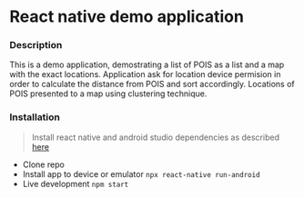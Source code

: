 # React native demo application

### Description

This is a demo application, demostrating a list of POIS as a list and a map with the exact locations.
Application ask for location device permision in order to calculate the distance from POIS and sort accordingly.
Locations of POIS presented to a map using clustering technique.

### Installation

> Install react native and android studio dependencies as described [here](https://reactnative.dev/docs/getting-started)

- Clone repo
- Install app to device or emulator `npx react-native run-android`
- Live development `npm start`